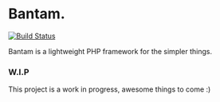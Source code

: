 # Bantam.
[![Build Status](https://travis-ci.org/r3oath/bantam.svg?branch=master)](https://travis-ci.org/r3oath/bantam)

Bantam is a lightweight PHP framework for the simpler things.

### W.I.P
This project is a work in progress, awesome things to come :)
